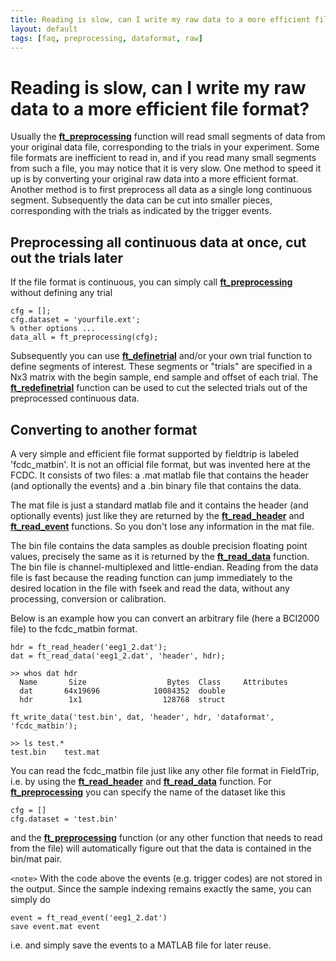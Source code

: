 ```yaml
---
title: Reading is slow, can I write my raw data to a more efficient file format?
layout: default
tags: [faq, preprocessing, dataformat, raw]
---
```


# Reading is slow, can I write my raw data to a more efficient file format?

Usually the **[ft_preprocessing](/reference/ft_preprocessing)** function will read small segments of data from your original data file, corresponding to the trials in your experiment. Some file formats are inefficient to read in, and if you read many small segments from such a file, you may notice that it is very slow. One method to speed it up is by converting your original raw data into a more efficient format. Another method is to first preprocess all data as a single long continuous segment. Subsequently the data can be cut into smaller pieces, corresponding with the trials as indicated by the trigger events.
## Preprocessing all continuous data at once, cut out the trials later

If the file format is continuous, you can simply call **[ft_preprocessing](/reference/ft_preprocessing)** without defining any trial

    cfg = [];
    cfg.dataset = 'yourfile.ext';
    % other options ...
    data_all = ft_preprocessing(cfg);

Subsequently you can use **[ft_definetrial](/reference/ft_definetrial)** and/or your own trial function to define segments of interest.  These segments or "trials" are specified in a Nx3 matrix with the begin sample, end sample and offset of each trial. The **[ft_redefinetrial](/reference/ft_redefinetrial)** function can be used to cut the selected trials out of the preprocessed continuous data.

## Converting to another format

A very simple and efficient file format supported by fieldtrip is labeled 'fcdc_matbin'. It is not an official file format, but was invented here at the FCDC. It consists of two files: a .mat matlab file that contains the header (and optionally the events) and a .bin binary file that contains the data. 

The mat file is just a standard matlab file and it contains the header (and optionally events) just like they are returned by the **[ft_read_header](/reference/ft_read_header)** and **[ft_read_event](/reference/ft_read_event)** functions. So you don't lose any information in the mat file. 

The bin file contains the data samples as double precision floating point values, precisely the same as it is returned by the **[ft_read_data](/reference/ft_read_data)** function. The bin file is channel-multiplexed and little-endian. Reading from the data file is fast because the reading function can jump immediately to the desired location in the file with fseek and read the data, without any processing, conversion or calibration.

Below is an example how you can convert an arbitrary file (here a BCI2000 file) to the fcdc_matbin format.

	
	hdr = ft_read_header('eeg1_2.dat');
	dat = ft_read_data('eeg1_2.dat', 'header', hdr);
	
	>> whos dat hdr
	  Name       Size                  Bytes  Class     Attributes
	  dat       64x19696            10084352  double              
	  hdr        1x1                  128768  struct   
	
	ft_write_data('test.bin', dat, 'header', hdr, 'dataformat', 'fcdc_matbin');
	
	>> ls test.*
	test.bin	test.mat

You can read the fcdc_matbin file just like any other file format in FieldTrip, i.e. by using the **[ft_read_header](/reference/ft_read_header)** and **[ft_read_data](/reference/ft_read_data)** function. For **[ft_preprocessing](/reference/ft_preprocessing)** you can specify the name of the dataset like this

    cfg = []
    cfg.dataset = 'test.bin'

and the **[ft_preprocessing](/reference/ft_preprocessing)** function (or any other function that needs to read from the file) will automatically figure out that the data is contained in the bin/mat pair.

`<note>`
With the code above the events (e.g. trigger codes) are not stored in the output. Since the sample indexing remains exactly the same, you can simply do 

    event = ft_read_event('eeg1_2.dat')
    save event.mat event

i.e. and simply save the events to a MATLAB file for later reuse.
 </div>
